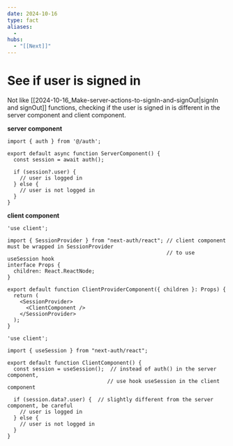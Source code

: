 ```yaml
---
date: 2024-10-16
type: fact
aliases:
  -
hubs:
  - "[[Next]]"
---
```


# See if user is signed in

Not like [[2024-10-16_Make-server-actions-to-signIn-and-signOut|signIn and signOut]]  functions, checking if the user is signed in is different in the server component and client component.

**server component**

```tsx
import { auth } from '@/auth';

export default async function ServerComponent() {
  const session = await auth();

  if (session?.user) {
    // user is logged in
  } else {
    // user is not logged in
  }
}
```

**client component**

```tsx
'use client';

import { SessionProvider } from "next-auth/react"; // client component must be wrapped in SessionProvider
                                                   // to use useSession hook
interface Props {
  children: React.ReactNode;
}

export default function ClientProviderComponent({ children }: Props) {
  return (
    <SessionProvider>
      <ClientComponent />
    </SessionProvider>
  );
}

```

```tsx
'use client';

import { useSession } from "next-auth/react";

export default function ClientComponent() {
  const session = useSession();  // instead of auth() in the server component,
                                // use hook useSession in the client component

  if (session.data?.user) {  // slightly different from the server component, be careful
    // user is logged in
  } else {
    // user is not logged in
  }
}
```
